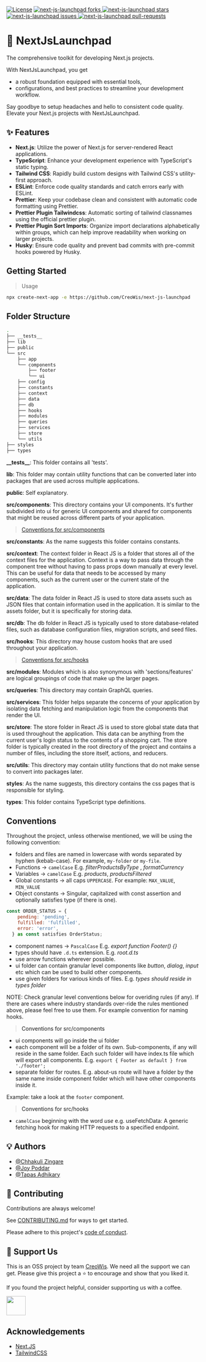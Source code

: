 <a href="https://github.com/CreoWis/next-js-launchpad/blob/master/LICENSE" target="blank"><img src="https://img.shields.io/github/license/CreoWis/next-js-launchpad?style=flat-square" alt="License" /></a>
<a href="https://github.com/CreoWis/next-js-launchpad/fork" target="blank">
<img src="https://img.shields.io/github/forks/CreoWis/next-js-launchpad?style=flat-square" alt="next-js-launchpad forks"/>
</a>
<a href="https://github.com/CreoWis/next-js-launchpad/stargazers" target="blank">
<img src="https://img.shields.io/github/stars/CreoWis/next-js-launchpad?style=flat-square" alt="next-js-launchpad stars"/>
</a>
<a href="https://github.com/CreoWis/next-js-launchpad/issues" target="blank">
<img src="https://img.shields.io/github/issues/CreoWis/next-js-launchpad?style=flat-square" alt="next-js-launchpad issues"/>
</a>
<a href="https://github.com/CreoWis/next-js-launchpad/pulls" target="blank">
<img src="https://img.shields.io/github/issues-pr/CreoWis/next-js-launchpad?style=flat-square" alt="next-js-launchpad pull-requests"/>
</a>

# 🚀 NextJsLaunchpad

The comprehensive toolkit for developing Next.js projects.

With NextJsLaunchpad, you get

- a robust foundation equipped with essential tools,
- configurations, and best practices to streamline your development workflow.

Say goodbye to setup headaches and hello to consistent code quality. Elevate your Next.js projects with NextJsLaunchpad.

## ✨ Features

- **Next.js**: Utilize the power of Next.js for server-rendered React applications.
- **TypeScript**: Enhance your development experience with TypeScript's static typing.
- **Tailwind CSS**: Rapidly build custom designs with Tailwind CSS's utility-first approach.
- **ESLint**: Enforce code quality standards and catch errors early with ESLint.
- **Prettier**: Keep your codebase clean and consistent with automatic code formatting using Prettier.
- **Prettier Plugin Tailwindcss**: Automatic sorting of tailwind classnames using the official prettier plugin.
- **Prettier Plugin Sort Imports**: Organize import declarations alphabetically within groups, which can help improve readability when working on larger projects.
- **Husky**: Ensure code quality and prevent bad commits with pre-commit hooks powered by Husky.

## Getting Started

> Usage

```bash
npx create-next-app -e https://github.com/CreoWis/next-js-launchpad
```

<!-- Project should be public for the above command to work -->

## Folder Structure

```bash
.
├── __tests__
├── lib
├── public
└── src
    ├── app
    └── components
        ├── footer
        └── ui
    ├── config
    ├── constants
    ├── context
    ├── data
    ├── db
    ├── hooks
    ├── modules
    ├── queries
    ├── services
    ├── store
    └── utils
├── styles
├── types
```

**\_\_tests\_\_**: This folder contains all 'tests'.

**lib**: This folder may contain utility functions that can be converted later into packages that are used across multiple applications.

**public**: Self explanatory.

**src/components**: This directory contains your UI components. It's further subdivided into ui for generic UI components and shared for components that might be reused across different parts of your application.

> [Conventions for src/components](#convention)

**src/constants**: As the name suggests this folder contains constants.

**src/context**: The context folder in React JS is a folder that stores all of the context files for the application. Context is a way to pass data through the component tree without having to pass props down manually at every level. This can be useful for data that needs to be accessed by many components, such as the current user or the current state of the application.

**src/data**: The data folder in React JS is used to store data assets such as JSON files that contain information used in the application. It is similar to the assets folder, but it is specifically for storing data.

**src/db**: The db folder in React JS is typically used to store database-related files, such as database configuration files, migration scripts, and seed files.

**src/hooks**: This directory may house custom hooks that are used throughout your application.

> [Conventions for src/hooks](#convention2)

**src/modules**: Modules which is also synonymous with 'sections/features' are logical groupings of code that make up the larger pages.

**src/queries**: This directory may contain GraphQL queries.

**src/services**: This folder helps separate the concerns of your application by isolating data fetching and manipulation logic from the components that render the UI.

**src/store**: The store folder in React JS is used to store global state data that is used throughout the application. This data can be anything from the current user's login status to the contents of a shopping cart. The store folder is typically created in the root directory of the project and contains a number of files, including the store itself, actions, and reducers.

**src/utils**: This directory may contain utility functions that do not make sense to convert into packages later.

**styles**: As the name suggests, this directory contains the css pages that is responsible for styling.

**types**: This folder contains TypeScript type definitions.

## Conventions

Throughout the project, unless otherwise mentioned, we will be using the following convention:

- folders and files are named in lowercase with words separated by hyphen (kebab-case). For example, `my-folder` or `my-file`.
- Functions -> `camelCase` E.g. _filterProductsByType_ , _formatCurrency_
- Variables -> `camelCase` E.g. _products_, _productsFiltered_
- Global constants -> all caps `UPPERCASE`. For example: `MAX_VALUE`, `MIN_VALUE`
- Object constants -> Singular, capitalized with const assertion and optionally satisfies type (if there is one).

```js
const ORDER_STATUS = {
    pending: 'pending',
    fulfilled: 'fulfilled',
    error: 'error',
  } as const satisfies OrderStatus;
```

- component names -> `PascalCase` E.g. _export function Footer() {}_
- types should have `.d.ts` extension. E.g. _root.d.ts_
- use arrow functions wherever possible.
- ui folder can contain granular level components like _button_, _dialog_, _input_ etc which can be used to build other components.
- use given folders for various kinds of files. E.g. _types should reside in types folder_

NOTE: Check granular level conventions below for overiding rules (if any). If there are cases where industry standards over-ride the rules mentioned above, please feel free to use them. For example convention for naming hooks.

> <a id="convention">Conventions for src/components</a>

- ui components will go inside the ui folder
- each component will be a folder of its own. Sub-components, if any will reside in the same folder. Each such folder will have index.ts file which will export all components. E.g. `export { Footer as default } from './footer';`
- separate folder for routes. E.g. about-us route will have a folder by the same name inside component folder which will have other components inside it.

Example: take a look at the `footer` component.

> <a id="convention2">Conventions for src/hooks</a>

- `camelCase` beginning with the word _use_ e.g. useFetchData: A generic fetching hook for making HTTP requests to a specified endpoint.

## 💡 Authors

- [@Chhakuli Zingare](https://github.com/chhakuli123)
- [@Joy Poddar](https://github.com/joypoddar)
- [@Tapas Adhikary](https://github.com/atapas)

## 🤝 Contributing

Contributions are always welcome!

See [CONTRIBUTING.md](https://github.com/CreoWis/next-js-launchpad/blob/main/CONTRIBUTING.md) for ways to get started.

Please adhere to this project's [code of conduct](https://github.com/CreoWis/next-js-launchpad/blob/main/CODE_OF_CONDUCT.md).

## 🙏 Support Us

This is an OSS project by team [CreoWis](https://www.creowis.com/). We need all the support we can get. Please give this project a ⭐️ to encourage and show that you liked it.

If you found the project helpful, consider supporting us with a coffee.

<a href="https://www.buymeacoffee.com/creowis">
    <img src="https://cdn.buymeacoffee.com/buttons/v2/default-yellow.png" height="50px">
</a>

## Acknowledgements

- [Next.JS](https://nextjs.org/)
- [TailwindCSS](https://tailwindcss.com/)
